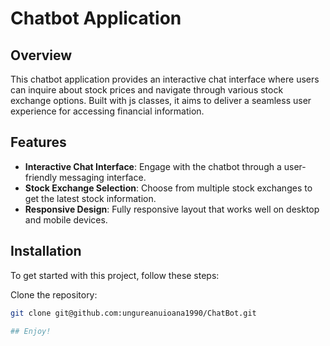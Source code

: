 # Chatbot Application

## Overview

This chatbot application provides an interactive chat interface where users can inquire about stock prices and navigate through various stock exchange options. Built with js classes, it aims to deliver a seamless user experience for accessing financial information.

## Features

- **Interactive Chat Interface**: Engage with the chatbot through a user-friendly messaging interface.
- **Stock Exchange Selection**: Choose from multiple stock exchanges to get the latest stock information.
- **Responsive Design**: Fully responsive layout that works well on desktop and mobile devices.

## Installation

To get started with this project, follow these steps:

 Clone the repository:

   ```bash
   git clone git@github.com:ungureanuioana1990/ChatBot.git

## Enjoy!
